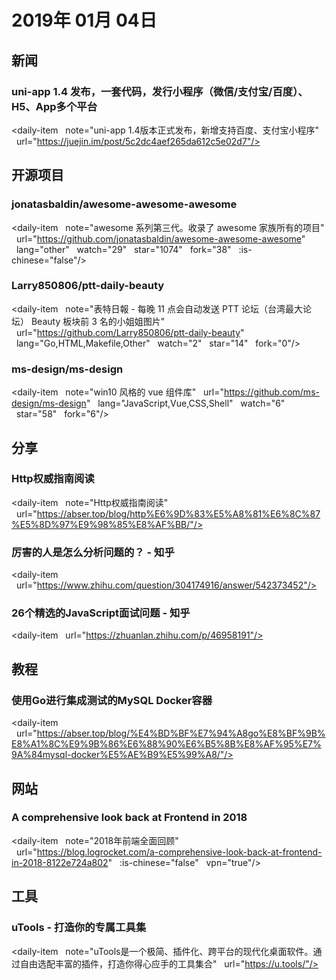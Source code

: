# 2019年 01月 04日

## 新闻

### uni-app 1.4 发布，一套代码，发行小程序（微信/支付宝/百度）、H5、App多个平台

<daily-item
  note="uni-app 1.4版本正式发布，新增支持百度、支付宝小程序"
  url="https://juejin.im/post/5c2dc4aef265da612c5e02d7"/>

## 开源项目

### jonatasbaldin/awesome-awesome-awesome

<daily-item
  note="awesome 系列第三代。收录了 awesome 家族所有的项目"
  url="https://github.com/jonatasbaldin/awesome-awesome-awesome"
  lang="other"
  watch="29"
  star="1074"
  fork="38"
  :is-chinese="false"/>

### Larry850806/ptt-daily-beauty

<daily-item
  note="表特日報 - 每晚 11 点会自动发送 PTT 论坛（台湾最大论坛） Beauty 板块前 3 名的小姐姐图片"
  url="https://github.com/Larry850806/ptt-daily-beauty"
  lang="Go,HTML,Makefile,Other"
  watch="2"
  star="14"
  fork="0"/>

### ms-design/ms-design

<daily-item
  note="win10 风格的 vue 组件库"
  url="https://github.com/ms-design/ms-design"
  lang="JavaScript,Vue,CSS,Shell"
  watch="6"
  star="58"
  fork="6"/>

## 分享

### Http权威指南阅读

<daily-item
  note="Http权威指南阅读"
  url="https://abser.top/blog/http%E6%9D%83%E5%A8%81%E6%8C%87%E5%8D%97%E9%98%85%E8%AF%BB/"/>

### 厉害的人是怎么分析问题的？ - 知乎

<daily-item
  url="https://www.zhihu.com/question/304174916/answer/542373452"/>

### 26个精选的JavaScript面试问题 - 知乎

<daily-item
  url="https://zhuanlan.zhihu.com/p/46958191"/>

## 教程

### 使用Go进行集成测试的MySQL Docker容器

<daily-item
  url="https://abser.top/blog/%E4%BD%BF%E7%94%A8go%E8%BF%9B%E8%A1%8C%E9%9B%86%E6%88%90%E6%B5%8B%E8%AF%95%E7%9A%84mysql-docker%E5%AE%B9%E5%99%A8/"/>

## 网站

### A comprehensive look back at Frontend in 2018

<daily-item
  note="2018年前端全面回顾"
  url="https://blog.logrocket.com/a-comprehensive-look-back-at-frontend-in-2018-8122e724a802"
  :is-chinese="false"
  vpn="true"/>

## 工具

### uTools - 打造你的专属工具集

<daily-item
  note="uTools是一个极简、插件化、跨平台的现代化桌面软件。通过自由选配丰富的插件，打造你得心应手的工具集合"
  url="https://u.tools/"/>

<daily-footer/>
